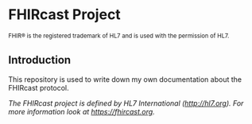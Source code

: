 # FHIRcast Project

<small>FHIR&reg; is the registered trademark of HL7 and is used with the permission of HL7.</small>

## Introduction
This repository is used to write down my own documentation about the FHIRcast protocol.

*The FHIRcast project is defined by HL7 International (http://hl7.org). For more information look at https://fhircast.org.*

